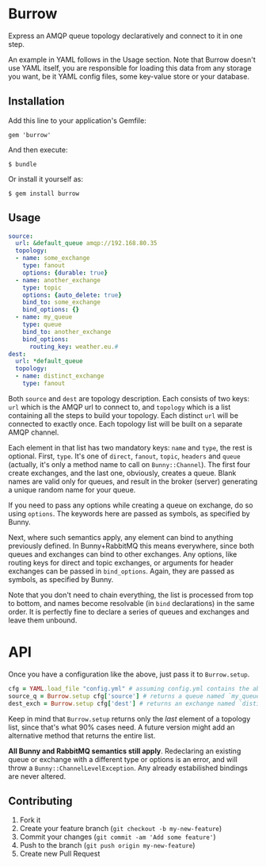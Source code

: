 # Burrow

Express an AMQP queue topology declaratively and connect to it in one step.

An example in YAML follows in the Usage section. Note that Burrow doesn't use YAML itself, you are responsible for loading this data from any storage you want, be it YAML config files, some key-value store or your database.

## Installation

Add this line to your application's Gemfile:

    gem 'burrow'

And then execute:

    $ bundle

Or install it yourself as:

    $ gem install burrow

## Usage

```YAML
source:
  url: &default_queue amqp://192.168.80.35
  topology:
  - name: some_exchange
    type: fanout
    options: {durable: true}
  - name: another_exchange
    type: topic
    options: {auto_delete: true}
    bind_to: some_exchange
    bind_options: {}
  - name: my_queue
    type: queue
    bind_to: another_exchange
    bind_options:
      routing_key: weather.eu.#
dest:
  url: *default_queue
  topology:
  - name: distinct_exchange
    type: fanout
```

Both `source` and `dest` are topology description. Each consists of two keys: `url` which is the AMQP url to connect to, and `topology` which is a list containing all the steps to build your topology. Each distinct `url` will be connected to exactly once. Each topology list will be built on a separate AMQP channel.

Each element in that list has two mandatory keys: `name` and `type`, the rest is optional. First, `type`. It's one of `direct`, `fanout`, `topic`, `headers` and `queue` (actually, it's only a method name to call on `Bunny::Channel`). The first four create exchanges, and the last one, obviously, creates a queue. Blank names are valid only for queues, and result in the broker (server) generating a unique random name for your queue.

If you need to pass any options while creating a queue on exchange, do so using `options`. The keywords here are passed as symbols, as specified by Bunny.

Next, where such semantics apply, any element can bind to anything previously defined. In Bunny+RabbitMQ this means everywhere, since both queues and exchanges can bind to other exchanges. Any options, like routing keys for direct and topic exchanges, or arguments for header exchanges can be passed in `bind_options`. Again, they are passed as symbols, as specified by Bunny.

Note that you don't need to chain everything, the list is processed from top to bottom, and names become resolvable (in `bind` declarations) in the same order. It is perfectly fine to declare a series of queues and exchanges and leave them unbound.


# API

Once you have a configuration like the above, just pass it to `Burrow.setup`.

```ruby
cfg = YAML.load_file "config.yml" # assuming config.yml contains the above YAML code
source_q = Burrow.setup cfg['source'] # returns a queue named `my_queue`, after creating and binding all preceding objects
dest_exch = Burrow.setup cfg['dest'] # returns an exchange named `distinct_exchange`, not bound to anything
```

Keep in mind that `Burrow.setup` returns only the *last* element of a topology list, since that's what 90% cases need. A future version might add an alternative method that returns the entire list.

**All Bunny and RabbitMQ semantics still apply**. Redeclaring an existing queue or exchange with a different type or options is an error, and will throw a `Bunny::ChannelLevelException`. Any already estabilished bindings are never altered.


## Contributing

1. Fork it
2. Create your feature branch (`git checkout -b my-new-feature`)
3. Commit your changes (`git commit -am 'Add some feature'`)
4. Push to the branch (`git push origin my-new-feature`)
5. Create new Pull Request

